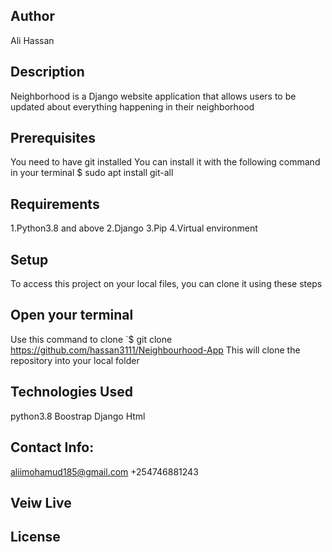 ## Author
Ali Hassan

## Description
Neighborhood is a Django website application that allows users to be updated about everything happening in their neighborhood

## Prerequisites
You need to have git installed You can install it with the following command in your terminal $ sudo apt install git-all

## Requirements
1.Python3.8 and above 2.Django 3.Pip 4.Virtual environment

## Setup
To access this project on your local files, you can clone it using these steps

## Open your terminal
Use this command to clone `$ git clone https://github.com/hassan3111/Neighbourhood-App This will clone the repository into your local folder

## Technologies Used
python3.8 Boostrap Django Html

## Contact Info:
aliimohamud185@gmail.com
+254746881243

## Veiw Live

## License